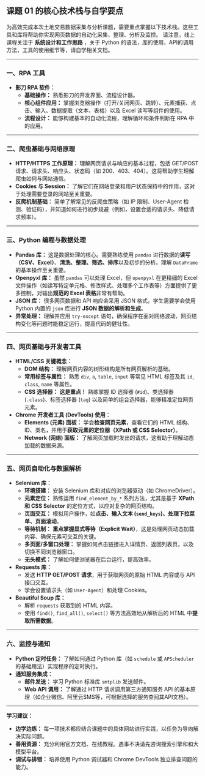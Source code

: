 ## 课题 01 的核心技术栈与自学要点

为高效完成本次土地交易数据采集与分析课题，需要重点掌握以下技术栈。这些工具和库将帮助你实现网页数据的自动化采集、整理、分析及监控。
请注意，线上课程关注于 **系统设计和工作思路** ，关于 Python 的语法，库的使用，API的调用方法，工具的使用细节等，请自学相关文档。

---

### **一、RPA 工具**

* **影刀 RPA 软件：**
    * **基础操作：** 熟悉影刀的开发界面、流程设计器。
    * **核心组件应用：** 掌握浏览器操作（打开/关闭网页、跳转）、元素捕获、点击、输入、数据提取（文本、表格）以及 Excel 读写等组件的使用。
    * **流程设计：** 能够构建基本的自动化流程，理解循环和条件判断在 RPA 中的应用。

---

### **二、爬虫基础与网络原理**

* **HTTP/HTTPS 工作原理：** 理解网页请求与响应的基本过程，包括 GET/POST 请求、请求头、响应头、状态码（如 200、403、404）。这将帮助学生理解爬虫如何与网站通信。
* **Cookies 与 Session：** 了解它们在网站登录和用户状态保持中的作用，这对于处理需要登录的网站至关重要。
* **反爬机制基础：** 简单了解常见的反爬虫策略（如 IP 限制、User-Agent 检测、验证码），并知道如何进行初步规避（例如，设置合适的请求头、降低请求频率）。

---

### **三、Python 编程与数据处理**

* **Pandas 库：** 这是数据处理的核心。需要熟练使用 `pandas` 进行数据的**读写（CSV、Excel）**、**清洗、整理、筛选、排序**以及初步的分析。理解 `DataFrame` 的基本操作至关重要。
* **Openpyxl 库：** 虽然 `pandas` 可以处理 Excel，但 `openpyxl` 在更精细的 Excel 文件操作（如读写特定单元格、修改样式、处理多个工作表等）方面提供了更多控制，对输出**规范的 Excel 表格**非常有帮助。
* **JSON 库：** 很多网页数据和 API 响应会采用 JSON 格式。学生需要学会使用 Python 内置的 `json` 库进行 **JSON 数据的解析和生成**。
* **异常处理：** 理解并应用 `try-except` 语句，确保程序在面对网络波动、网页结构变化等问题时能稳定运行，提高代码的健壮性。

---

### **四、网页基础与开发者工具**

* **HTML/CSS 关键概念：**
    * **DOM 结构：** 理解网页内容的树形结构是所有网页解析的基础。
    * **常用标签与属性：** 熟悉 `div`, `a`, `table`, `input` 等常见 HTML 标签及其 `id`, `class`, `name` 等属性。
    * **CSS 选择器：** **这是重点！** 熟练掌握 ID 选择器 (`#id`)、类选择器 (`.class`)、标签选择器 (`tag`) 以及简单的组合选择器，能够精准定位网页元素。
* **Chrome 开发者工具 (DevTools) 使用：**
    * **Elements (元素) 面板：** 学会**检查网页元素**，查看它们的 HTML 结构、ID、类名，并用于**获取元素的定位器（XPath 或 CSS Selector）**。
    * **Network (网络) 面板：** 了解网页加载时发出的请求，这有助于理解动态加载的数据来源。

---

### **五、网页自动化与数据解析**

* **Selenium 库：**
    * **环境搭建：** 安装 Selenium 库和对应的浏览器驱动（如 ChromeDriver）。
    * **元素定位：** 熟练运用 `find_element_by_*` 系列方法，尤其是基于 **XPath 和 CSS Selector** 的定位方式，以应对复杂的网页结构。
    * **页面交互：** 模拟用户操作，如**点击、输入文本 (`send_keys`)、处理下拉菜单、页面滚动**。
    * **等待机制：** **重点掌握显式等待（Explicit Wait）**，这是处理网页动态加载内容、确保元素可交互的关键。
    * **多页面/多窗口处理：** 掌握如何点击链接进入详情页、返回列表页，以及切换不同浏览器窗口。
    * **无头模式：** 了解如何使浏览器在后台运行，提高效率。
* **Requests 库：**
    * 发送 **HTTP GET/POST 请求**，用于获取网页的原始 HTML 内容或与 API 接口交互。
    * 学会设置请求头（如 `User-Agent`）和处理 Cookies。
* **Beautiful Soup 库：**
    * 解析 `requests` 获取到的 HTML 内容。
    * 使用 `find()`, `find_all()`, `select()` 等方法高效地从解析后的 HTML 中**提取所需数据**。

---

### **六、监控与通知**

* **Python 定时任务：** 了解如何通过 Python 库（如 `schedule` 或 `APScheduler` 的基础用法）实现程序的定时执行。
* **通知服务集成：**
    * **邮件发送：** 学习 Python 标准库 `smtplib` 发送邮件。
    * **Web API 调用：** 了解通过 HTTP 请求调用第三方通知服务 API 的基本原理（如企业微信、阿里云SMS等，可根据选择的服务查阅其API文档）。

---

**学习建议：**

* **边学边练：** 每一项技术都应结合课题中的具体网站进行实践，以任务为导向解决实际问题。
* **善用资源：** 充分利用官方文档、在线教程。遇事不决请先咨询搜索引擎和和大模型平台。
* **调试与排错：** 培养使用 Python 调试器和 Chrome DevTools 独立排查问题的能力。
